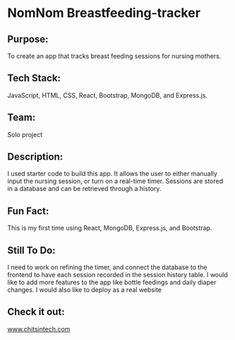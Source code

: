 # NomNom Breastfeeding-tracker

## Purpose:
To create an app that tracks breast feeding sessions for nursing mothers.
## Tech Stack:
JavaScript, HTML, CSS, React, Bootstrap, MongoDB, and Express.js.
## Team:
Solo project
## Description:
I used starter code to build this app. It allows the user to either manually input the nursing session, or turn on a real-time timer. Sessions are stored in a database and can be retrieved through a history. 
## Fun Fact:
This is my first time using React, MongoDB, Express.js, and Bootstrap. 
## Still To Do:
I need to work on refining the timer, and connect the database to the frontend to have each session recorded in the session history table.
I would like to add more features to the app like bottle feedings and daily diaper changes. I would also like to deploy as a real website
## Check it out:
www.chitsintech.com
